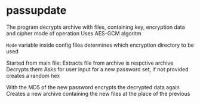 # passupdate

The program decrypts archive with files, containing key, encryption data and cipher mode of operation
Uses AES-GCM algoritm

`Mode` variable inside config files determines which encryption directory to be used

Started from main file:
Extracts file from archive is respctive archive
Decrypts them
Asks for user input for a new password set, if not provided creates a random hex

With the MD5 of the new password encrypts the decrypted data again
Creates a new archive containing the new files at the place of the previous